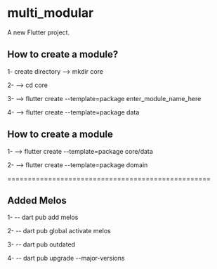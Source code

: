 # multi_modular

A new Flutter project.

## How to create a module?
1- create directory
--> mkdir core

2- --> cd core

3- --> flutter create --template=package enter_module_name_here

4- --> flutter create --template=package data

## How to create a module
1- --> flutter create --template=package core/data

2- --> flutter create --template=package domain

==================================================
## Added Melos
1- -- dart pub add melos

2- -- dart pub global activate melos

3- -- dart pub outdated

4- -- dart pub upgrade --major-versions